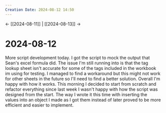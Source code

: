 ```yaml
---
Creation Date: 2024-08-12 14:50
---
```


<- [[2024-08-11]] | [[2024-08-13]]  ->

# 2024-08-12
More script development today. I got the script to mock the output that Sean's excel formula did. The issue I'm still running into is that the tag lookup sheet isn't accurate for some of the tags included in the workbook im using for testing. I managed to find a workaround but this might not work for other sheets in the future so I'll need to find a better solution. Overall I'm happy with how it works. This morning I decided to start from scratch and refactor everything since last week I wasn't happy with how the script was designed from the start. The way I wrote it this time with inserting the values into an object I made as I got them instead of later proved to be more efficient and easier to implement.
